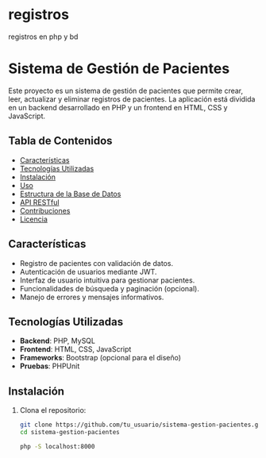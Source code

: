# registros
registros en php y bd
# Sistema de Gestión de Pacientes

Este proyecto es un sistema de gestión de pacientes que permite crear, leer, actualizar y eliminar registros de pacientes. La aplicación está dividida en un backend desarrollado en PHP y un frontend en HTML, CSS y JavaScript.

## Tabla de Contenidos

- [Características](#características)
- [Tecnologías Utilizadas](#tecnologías-utilizadas)
- [Instalación](#instalación)
- [Uso](#uso)
- [Estructura de la Base de Datos](#estructura-de-la-base-de-datos)
- [API RESTful](#api-restful)
- [Contribuciones](#contribuciones)
- [Licencia](#licencia)

## Características

- Registro de pacientes con validación de datos.
- Autenticación de usuarios mediante JWT.
- Interfaz de usuario intuitiva para gestionar pacientes.
- Funcionalidades de búsqueda y paginación (opcional).
- Manejo de errores y mensajes informativos.

## Tecnologías Utilizadas

- **Backend**: PHP, MySQL
- **Frontend**: HTML, CSS, JavaScript
- **Frameworks**: Bootstrap (opcional para el diseño)
- **Pruebas**: PHPUnit

## Instalación

1. Clona el repositorio:

   ```bash
   git clone https://github.com/tu_usuario/sistema-gestion-pacientes.git
   cd sistema-gestion-pacientes

   php -S localhost:8000
